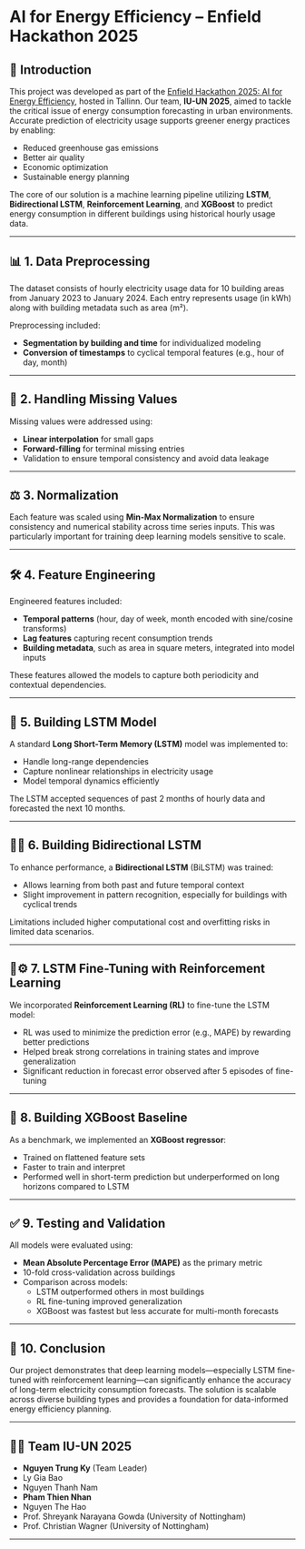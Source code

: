 # AI for Energy Efficiency – Enfield Hackathon 2025

## 🔋 Introduction

This project was developed as part of the [Enfield Hackathon 2025: AI for Energy Efficiency](https://cis.ttu.ee/2025/03/01/enfield-hackathon-2025-ai-for-energy-efficiency/), hosted in Tallinn. Our team, **IU-UN 2025**, aimed to tackle the critical issue of energy consumption forecasting in urban environments. Accurate prediction of electricity usage supports greener energy practices by enabling:

- Reduced greenhouse gas emissions
- Better air quality
- Economic optimization
- Sustainable energy planning

The core of our solution is a machine learning pipeline utilizing **LSTM**, **Bidirectional LSTM**, **Reinforcement Learning**, and **XGBoost** to predict energy consumption in different buildings using historical hourly usage data.

---

## 📊 1. Data Preprocessing

The dataset consists of hourly electricity usage data for 10 building areas from January 2023 to January 2024. Each entry represents usage (in kWh) along with building metadata such as area (m²).

Preprocessing included:

- **Segmentation by building and time** for individualized modeling
- **Conversion of timestamps** to cyclical temporal features (e.g., hour of day, month)

---

## 🧩 2. Handling Missing Values

Missing values were addressed using:

- **Linear interpolation** for small gaps
- **Forward-filling** for terminal missing entries
- Validation to ensure temporal consistency and avoid data leakage

---

## ⚖️ 3. Normalization

Each feature was scaled using **Min-Max Normalization** to ensure consistency and numerical stability across time series inputs. This was particularly important for training deep learning models sensitive to scale.

---

## 🛠️ 4. Feature Engineering

Engineered features included:

- **Temporal patterns** (hour, day of week, month encoded with sine/cosine transforms)
- **Lag features** capturing recent consumption trends
- **Building metadata**, such as area in square meters, integrated into model inputs

These features allowed the models to capture both periodicity and contextual dependencies.

---

## 🔁 5. Building LSTM Model

A standard **Long Short-Term Memory (LSTM)** model was implemented to:

- Handle long-range dependencies
- Capture nonlinear relationships in electricity usage
- Model temporal dynamics efficiently

The LSTM accepted sequences of past 2 months of hourly data and forecasted the next 10 months.

---

## 🔁🔁 6. Building Bidirectional LSTM

To enhance performance, a **Bidirectional LSTM** (BiLSTM) was trained:

- Allows learning from both past and future temporal context
- Slight improvement in pattern recognition, especially for buildings with cyclical trends

Limitations included higher computational cost and overfitting risks in limited data scenarios.

---

## 🧠⚙️ 7. LSTM Fine-Tuning with Reinforcement Learning

We incorporated **Reinforcement Learning (RL)** to fine-tune the LSTM model:

- RL was used to minimize the prediction error (e.g., MAPE) by rewarding better predictions
- Helped break strong correlations in training states and improve generalization
- Significant reduction in forecast error observed after 5 episodes of fine-tuning

---

## 🌲 8. Building XGBoost Baseline

As a benchmark, we implemented an **XGBoost regressor**:

- Trained on flattened feature sets
- Faster to train and interpret
- Performed well in short-term prediction but underperformed on long horizons compared to LSTM

---

## ✅ 9. Testing and Validation

All models were evaluated using:

- **Mean Absolute Percentage Error (MAPE)** as the primary metric
- 10-fold cross-validation across buildings
- Comparison across models:
  - LSTM outperformed others in most buildings
  - RL fine-tuning improved generalization
  - XGBoost was fastest but less accurate for multi-month forecasts

---

## 🧠 10. Conclusion

Our project demonstrates that deep learning models—especially LSTM fine-tuned with reinforcement learning—can significantly enhance the accuracy of long-term electricity consumption forecasts. The solution is scalable across diverse building types and provides a foundation for data-informed energy efficiency planning.

---

## 👨‍💻 Team IU-UN 2025

- **Nguyen Trung Ky** (Team Leader)
- Ly Gia Bao  
- Nguyen Thanh Nam  
- **Pham Thien Nhan**  
- Nguyen The Hao  
- Prof. Shreyank Narayana Gowda (University of Nottingham)  
- Prof. Christian Wagner (University of Nottingham)  

---

